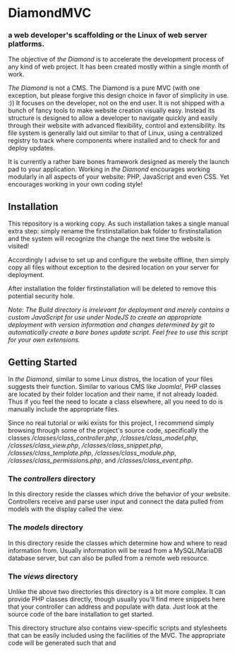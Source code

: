 # DiamondMVC

### a web developer's scaffolding or the Linux of web server platforms.

The objective of *the Diamond* is to accelerate the development process of any kind of web
project. It has been created mostly within a single month of work.

*The Diamond* is not a CMS. The Diamond is a pure MVC (with one exception, but please
forgive this design choice in favor of simplicity in use. :)) It focuses on the developer,
not on the end user. It is not shipped with a bunch of fancy tools to make website creation
visually easy. Instead its structure is designed to allow a developer to navigate quickly
and easily through their website with advanced flexibility, control and extensibility.
Its file system is generally laid out similar to that of Linux, using a centralized registry
to track where components where installed and to check for and deploy updates.

It is currently a rather bare bones framework designed as merely the launch pad
to your application. Working in *the Diamond* encourages working modularly in all aspects of
your website: PHP, JavaScript and even CSS. Yet encourages working in your own coding style!

## Installation

This repository is a working copy. As such installation takes a single manual extra step:
simply rename the firstinstallation.bak folder to firstinstallation and the system will
recognize the change the next time the website is visited!

Accordingly I advise to set up and configure the website offline, then simply copy all files
without exception to the desired location on your server for deployment.

After installation the folder firstinstallation will be deleted to remove this potential
security hole.

*Note: The Build directory is irrelevant for deployment and merely contains a custom JavaScript
for use under NodeJS to create an appropriate deployment with version information and changes
determined by git to automatically create a bare bones update script. Feel free to use this
script for your own extensions.*

## Getting Started

In *the Diamond*, similar to some Linux distros, the location of your files suggests their
function. Similar to various CMS like *Joomla!*, PHP classes are located by their folder
location and their name, if not already loaded. Thus if you feel the need to locate a class
elsewhere, all you need to do is manually include the appropriate files.

Since no real tutorial or wiki exists for this project, I recommend simply browsing through
some of the project's source code, specifically the classes */classes/class_controller.php*,
*/classes/class_model.php*, */classes/class_view.php*, */classes/class_snippet.php*,
*/classes/class_template.php*, */classes/class_module.php*, */classes/class_permissions.php*,
and */classes/class_event.php*.

### The *controllers* directory

In this directory reside the classes which drive the behavior of your website. Controllers
receive and parse user input and connect the data pulled from models with the display called
the view.

### The *models* directory

In this directory reside the classes which determine how and where to read information from.
Usually information will be read from a MySQL/MariaDB database server, but can also be pulled
from a remote web resource.

### The *views* directory

Unlike the above two directories this directory is a bit more complex. It can provide PHP
classes directly, though usually you'll find mere snippets here that your controller can
address and populate with data. Just look at the source code of the bare installation to
get started.

This directory structure also contains view-specific scripts and stylesheets that can be
easily included using the facilities of the MVC. The appropriate code will be generated such
that <link> and <script> tags are where they are supposed to be: in the <head>. (Note: feel
free to overwrite this behavior with the <script> tags yourself if you want them to be at
the end of <body> as is standard as well nowadays.)

### The *assets* directory

This is where you'll find globally relevant libraries for client side use, e.g. *requireJS*,
*jQuery*, or *Bootstrap*. Your website's own JavaScript framework or common CSS could be located
here as well. The MVC's facilities will automatically search for the appropriate file location
if it cannot find scripts or stylesheets in the view's directory structure.

### The *libs* directory

This is where general purpose classes reside which are none of the above, essentially considered
part of the framework. These classes are designed to work in coop with the classes in the *classes*
directory, see below.

### The *classes* directory

This is where classes of a specific group that are still considered part of the framework reside.
For example, the base *Events* class is defined in */libs/class_events.php* whilst specific events
which the framework uses are defined in */classes/events/*.

Generally the classes found here register a custom autoloader for their classes through a file in
*/classes/libs/*. *The Diamond*'s framework exposes a function on its singleton named *loadLibrary*
which takes a single string as the name of the library to load within this specific directory
(*/classes/libs/*). In other words, this is where you can specify custom loading locations, such as
the aforementioned */classes/events/* directory.

I admit this is a little bit confusing due to non-standard naming and if I ever return to this
project (probably when creating my own website becomes a thing again) I'll probably rearrange this
structure to be more clear.

### The *registry* directory

You should never touch this directory. It contains but a single humanly readable named file. All other
files' names are generated. Regardless, this directory contains details on the installed extensions.
*The Diamond* itself is considered an extension as well. This design allows for automated updates just
like with any other extension you can install. Tempering with these files can lead to unexpected
results.

### The *lang* directory

This is where your internationalization files reside. These files exclusively generate .ini formatted
output, with an emphasis on output. You may also provide a PHP file which generates an INI file and
the system will catch the translations. However, when generating through a PHP file, it is recommended
to use the shipped INI class as in the future this is where the system can hook to create more optimized
ini files and cached output.

### The *plugins* directory

All plugins are loaded at startup of the program. From there on out plugins can do whatever they need.
Admittingly their best use is to listen to events triggered in the program, but if I ever get back to
working on this project they could easily be infused with more power by expanding this microlibrary
with interdependencies.

It is possible to get a specific plugin by name through the main singleton's API which in turn allows
the plugin to expose a custom API.

### Regarding Scripts

An extremely important note regarding scripts is that *the Diamond* uses *requireJS* for
asynchronous module loading and interdependence and I find it to be a great complement to
the server side modularity on client side.

RequireJS has been configured to work with *the Diamond*'s directory structure and scripts you
include in your view (or controller, really) are communicated to RequireJS through the main
script determined in its configuration through a JSON array included in the <head> at the
creation of the web page.

## Conclusion

I hope this brief introduction is enough to get a firm grasp of how to work with *the Diamond* and
I apologize for the lack of official documentation. As you can easily see the last commit to this project
was over a year ago since I am not very engaged in web design anymore.
